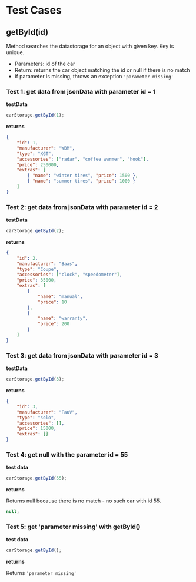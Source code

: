 # Test Cases

## **getById(id)**

Method searches the datastorage for an object with given key. Key is unique.

- Parameters: id of the car
- Return: returns the car object matching the id or null if there is no match
- if parameter is missing, throws an exception `'parameter missing'`

### Test 1: get data from jsonData with parameter id = 1

**testData**

```js
carStorage.getById(1);
```

**returns**

```json
{
	"id": 1,
	"manufacturer": "WBM",
	"type": "XGT",
	"accessories": ["radar", "coffee warmer", "hook"],
	"price": 250000,
	"extras": [
		{ "name": "winter tires", "price": 1500 },
		{ "name": "summer tires", "price": 1000 }
	]
}
```

### Test 2: get data from jsonData with parameter id = 2

**testData**

```js
carStorage.getById(2);
```

**returns**

```json
{
	"id": 2,
	"manufacturer": "Baas",
	"type": "Coupe",
	"accessories": ["clock", "speedometer"],
	"price": 35000,
	"extras": [
		{
			"name": "manual",
			"price": 10
		},
		{
			"name": "warranty",
			"price": 200
		}
	]
}
```

### Test 3: get data from jsonData with parameter id = 3

**testData**

```js
carStorage.getById(3);
```

**returns**

```json
{
	"id": 3,
	"manufacturer": "FauV",
	"type": "solo",
	"accessories": [],
	"price": 15000,
	"extras": []
}
```

### Test 4: get null with the parameter id = 55

**test data**

```js
carStorage.getById(55);
```

**returns**

Returns null because there is no match - no such car with id 55.

```js
null;
```

### Test 5: get 'parameter missing' with getById()

**test data**

```js
carStorage.getById();
```

**returns**

Returns `'parameter missing'`
